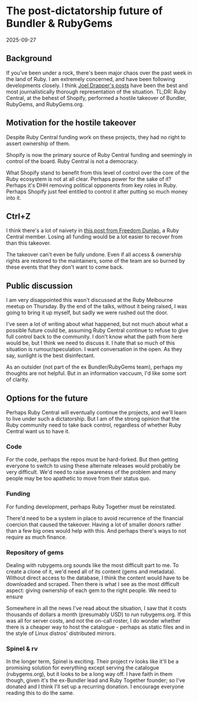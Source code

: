 # The post-dictatorship future of Bundler & RubyGems

2025-09-27

## Background

If you've been under a rock, there's been major chaos over the past week in the land of Ruby. I am extremely concerned, and have been following developments closely. I think [Joel Drapper's posts](https://joel.drapper.me/p/rubygems-takeover/) have been the best and most journalistically thorough representation of the situation. TL;DR: Ruby Central, at the behest of Shopify, performed a hostile takeover of Bundler, RubyGems, and RubyGems.org.

## Motivation for the hostile takeover

Despite Ruby Central funding work on these projects, they had no right to assert ownership of them.

Shopify is now the primary source of Ruby Central funding and seemingly in control of the board. Ruby Central is not a democracy.

What Shopify stand to benefit from this level of control over the core of the Ruby ecosystem is not at all clear. Perhaps power for the sake of it? Perhaps it's DHH removing political opponents from key roles in Ruby. Perhaps Shopify just feel entitled to control it after putting so much money into it.

## Ctrl+Z

I think there's a lot of naivety in [this post from Freedom Dunlao](https://apiguy.substack.com/p/a-board-members-perspective-of-the), a Ruby Central member. Losing all funding would be a lot easier to recover from than this takeover.

The takeover can't even be fully undone. Even if all access & ownership rights are restored to the maintainers, some of the team are so burned by these events that they don't want to come back.

## Public discussion

I am very disappointed this wasn't discussed at the Ruby Melbourne meetup on Thursday. By the end of the talks, without it being raised, I was going to bring it up myself, but sadly we were rushed out the door.

I've seen a lot of writing about what happened, but not much about what a possible future could be, assuming Ruby Central continue to refuse to give full control back to the community. I don't know what the path from here would be, but I think we need to discuss it. I hate that so much of this situation is rumour/speculation. I want conversation in the open. As they say, sunlight is the best disinfectant.

As an outsider (not part of the ex Bundler/RubyGems team), perhaps my thoughts are not helpful. But in an information vaccuum, I'd like some sort of clarity.

## Options for the future

Perhaps Ruby Central will eventually continue the projects, and we'll learn to live under such a dictatorship. But I am of the strong opinion that the Ruby community need to take back control, regardless of whether Ruby Central want us to have it.

### Code

For the code, perhaps the repos must be hard-forked. But then getting everyone to switch to using these alternate releases would probably be very difficult. We'd need to raise awareness of the problem and many people may be too apathetic to move from their status quo.

### Funding

For funding development, perhaps Ruby Together must be reinstated.

There'd need to be a system in place to avoid recurrence of the financial coercion that caused the takeover. Having a lot of smaller donors rather than a few big ones would help with this. And perhaps there's ways to not require as much finance.

### Repository of gems

Dealing with rubygems.org sounds like the most difficult part to me. To create a clone of it, we'd need all of its content (gems and metadata). Without direct access to the database, I think the content would have to be downloaded and scraped. Then there is what I see as the most difficult aspect: giving ownership of each gem to the right people. We need to ensure 

Somewhere in all the news I've read about the situation, I saw that it costs thousands of dollars a month (presumably USD) to run rubygems.org. If this was all for server costs, and not the on-call roster, I do wonder whether there is a cheaper way to host the catalogue - perhaps as static files and in the style of Linux distros' distributed mirrors.

### Spinel & rv

In the longer term, Spinel is exciting. Their project rv looks like it'll be a promising solution for everything except serving the catalogue (rubygems.org), but it looks to be a long way off. I have faith in them though, given it's the ex-Bundler lead and Ruby Together founder; so I've donated and I think I'll set up a recurring donation. I encourage everyone reading this to do the same.
